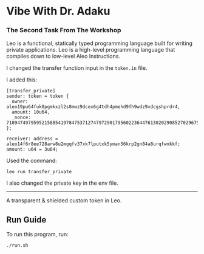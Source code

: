 <!-- # 🪙 Token -->

[//]: # '<img alt="workshop/token" width="1412" src="../.resources/token.png">'

# Vibe With Dr. Adaku

### The Second Task From The Workshop

Leo is a functional, statically typed programming language built for writing private applications. Leo is a high-level programming language that compiles down to low-level Aleo Instructions.

I changed the transfer function input in the `token.in` file.

I added this:

```
[transfer_private]
sender: token = token {
  owner: aleo19pu64fuk0pgmkxzl2s8mwz9dcex6g4tdh4pmehd9fh9wdz9xdcgshprdr4,
  amount: 10u64,
  _nonce: 710947497959521588541978475371274797290179560223644761302029085270296751312group
};

receiver: address = aleo14f6r8ee728arw8u2mgqfv37xk7lputxk5yman56krp2gn84a8urqfwnkkf;
amount: u64 = 3u64;
```

Used the command:

```
leo run transfer_private
```

I also changed the private key in the env file.

---

A transparent & shielded custom token in Leo.

## Run Guide

To run this program, run:

```bash
./run.sh
```
